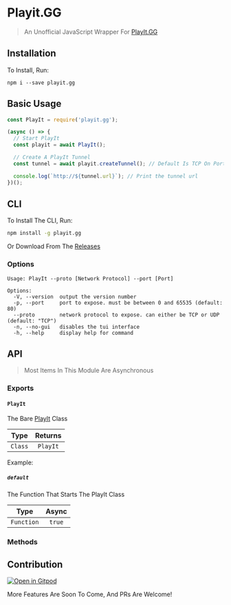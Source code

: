 # Playit.GG

> An Unofficial JavaScript Wrapper For [PlayIt.GG](https://playit.gg/)

## Installation

To Install, Run:

```
npm i --save playit.gg
```

## Basic Usage

```js
const PlayIt = require('playit.gg');

(async () => {
  // Start PlayIt
  const playit = await PlayIt();

  // Create A PlayIt Tunnel
  const tunnel = await playit.createTunnel(); // Default Is TCP On Port 80

  console.log(`http://${tunnel.url}`); // Print the tunnel url
})();
```

## CLI

To Install The CLI, Run:

```bash
npm install -g playit.gg
```

Or Download From The [Releases](https://github.com/TheBotlyNoob/playit.gg/releases/latest)

### Options

```
Usage: PlayIt --proto [Network Protocol] --port [Port]

Options:
  -V, --version  output the version number
  -p, --port     port to expose. must be between 0 and 65535 (default: 80)
  --proto        network protocol to expose. can either be TCP or UDP (default: "TCP")
  -n, --no-gui   disables the tui interface
  -h, --help     display help for command
```

## API

> Most Items In This Module Are Asynchronous

### Exports

#### `PlayIt`

The Bare [PlayIt](#methods) Class

|  Type   | Returns  |
| :-----: | :------: |
| `Class` | `PlayIt` |

Example:

##### `default`

The Function That Starts The PlayIt Class

|    Type    | Async  |
| :--------: | :----: |
| `Function` | `true` |

### Methods

## Contribution

[![Open in Gitpod](https://gitpod.io/button/open-in-gitpod.svg)](https://gitpod.io/#https://github.com/TheBotlyNoob/playit.gg)

More Features Are Soon To Come, And PRs Are Welcome!
